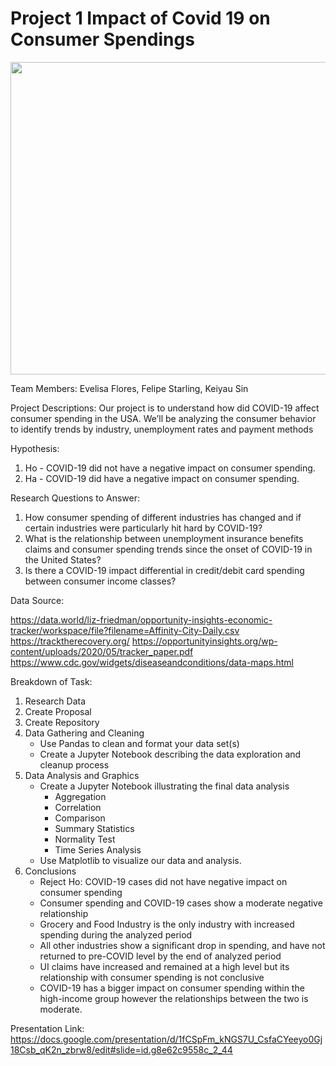 
# Project 1 Impact of Covid 19 on Consumer Spendings


<img src="https://itab.com/imagevault/publishedmedia/a52tlidz2csk2ry4zqz9/wesley-tingey-DBu9IrkuPFM-unsplash.jpg" width="1000" height="500">


Team Members:  Evelisa Flores, Felipe Starling, Keiyau Sin

Project Descriptions: Our project is to understand how did COVID-19 affect consumer spending in the USA. We’ll be analyzing the consumer behavior to identify trends by industry, unemployment rates and payment methods

Hypothesis: 
1. Ho - COVID-19 did not have a negative impact on consumer spending.
2. Ha - COVID-19 did have a negative impact on consumer spending.

Research Questions to Answer:
1. How consumer spending of different industries has changed and if certain industries were particularly hit hard by COVID-19?
2. What is the relationship between unemployment insurance benefits claims and consumer spending trends since the onset of COVID-19 in the United States?
3. Is there a COVID-19 impact differential in credit/debit card spending between consumer income classes?

Data Source: 

https://data.world/liz-friedman/opportunity-insights-economic-tracker/workspace/file?filename=Affinity-City-Daily.csv
https://tracktherecovery.org/
https://opportunityinsights.org/wp-content/uploads/2020/05/tracker_paper.pdf
https://www.cdc.gov/widgets/diseaseandconditions/data-maps.html

Breakdown of Task:
1. Research Data
3. Create Proposal
4. Create Repository
5. Data Gathering and Cleaning
    * Use Pandas to clean and format your data set(s)
    * Create a Jupyter Notebook describing the data exploration and cleanup process
6. Data Analysis and Graphics
    * Create a Jupyter Notebook illustrating the final data analysis
        * Aggregation
        * Correlation
        * Comparison
        * Summary Statistics
        * Normality Test
        * Time Series Analysis
    * Use Matplotlib to visualize our data and analysis.
7. Conclusions
    * Reject Ho: COVID-19 cases did not have negative impact on consumer spending
    * Consumer spending and COVID-19 cases show a moderate negative relationship
    * Grocery and Food Industry is the only industry with increased spending during the analyzed period
    * All other industries show a significant drop in spending, and have not returned to pre-COVID level by the end of analyzed period
    * UI claims have increased and remained at a high level but its relationship with consumer spending is not conclusive
    * COVID-19 has a bigger impact on consumer spending within the high-income group however the relationships between the two is moderate.

Presentation Link: https://docs.google.com/presentation/d/1fCSpFm_kNGS7U_CsfaCYeeyo0Gj18Csb_qK2n_zbrw8/edit#slide=id.g8e62c9558c_2_44
